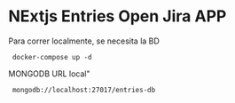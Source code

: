 # NExtjs Entries Open Jira APP
Para correr localmente, se necesita la BD

```
 docker-compose up -d
```

MONGODB URL local"
```
 mongodb://localhost:27017/entries-db
```